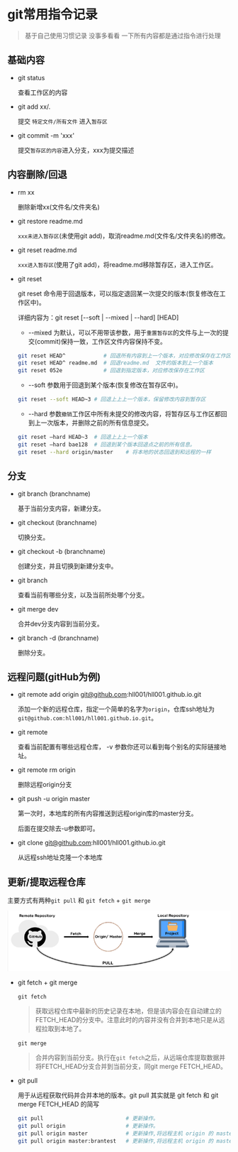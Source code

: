 # git常用指令记录

> 基于自己使用习惯记录
> 没事多看看
> 一下所有内容都是通过指令进行处理

## 基础内容

- git status

  查看工作区的内容
- git add xx/.

  提交 `特定文件/所有文件` 进入`暂存区`

- git commit -m 'xxx'

  提交`暂存区的内容`进入分支，xxx为提交描述

## 内容删除/回退

- rm xx

  删除新增xx(文件名/文件夹名)

- git restore readme.md

  `xxx未进入暂存区`(未使用git add)，取消readme.md(文件名/文件夹名)的修改。

- git reset readme.md
  
  `xxx进入暂存区`(使用了git add)，将readme.md移除暂存区，进入工作区。

- git reset
  
  git reset 命令用于回退版本，可以指定退回某一次提交的版本(恢复修改在工作区中)。
  
  详细内容为：git reset [--soft | --mixed | --hard] [HEAD]

  - --mixed 为默认，可以不用带该参数，用于`重置暂存区`的文件与上一次的提交(commit)保持一致，工作区文件内容保持不变。

  ```bash
  git reset HEAD^            # 回退所有内容到上一个版本，对应修改保存在工作区
  git reset HEAD^ readme.md  # 回退readme.md  文件的版本到上一个版本  
  git reset 052e             # 回退到指定版本，对应修改保存在工作区
  ```

  - --soft 参数用于回退到某个版本(恢复修改在暂存区中)。

  ```bash
  git reset --soft HEAD~3 # 回退上上上一个版本，保留修改内容到暂存区
  ```

  - --hard 参数`撤销`工作区中所有未提交的修改内容，将暂存区与工作区都回到上一次版本，并删除之前的所有信息提交。

  ```bash
  git reset –hard HEAD~3  # 回退上上上一个版本  
  git reset –hard bae128  # 回退到某个版本回退点之前的所有信息。 
  git reset --hard origin/master    # 将本地的状态回退到和远程的一样 
  ```

## 分支

- git branch (branchname)
  
  基于当前分支内容，新建分支。

- git checkout (branchname)
  
  切换分支。

- git checkout -b (branchname)
  
  创建分支，并且切换到新建分支中。

- git branch
  
  查看当前有哪些分支，以及当前所处哪个分支。

- git merge dev
  
  合并dev分支内容到当前分支。

- git branch -d (branchname)
  
  删除分支。

## 远程问题(gitHub为例)

- git remote add origin git@github.com:hll001/hll001.github.io.git
  
  添加一个新的远程仓库，指定一个简单的名字为`origin`，仓库ssh地址为`git@github.com:hll001/hll001.github.io.git`。

- git remote
  
  查看当前配置有哪些远程仓库， -v 参数你还可以看到每个别名的实际链接地址。

- git remote rm origin
  
  删除远程origin分支

- git push -u origin master
  
  第一次时，本地库的所有内容推送到远程origin库的master分支。

  后面在提交除去-u参数即可。

- git clone git@github.com:hll001/hll001.github.io.git
  
  从远程ssh地址克隆一个本地库

## 更新/提取远程仓库

主要方式有两种`git pull` 和 `git fetch` + `git merge`

![提取远程仓库示意图](../static/pull.png)

- git fetch + git merge
  
  `git fetch`
  
  >获取远程仓库中最新的历史记录在本地，但是该内容会在自动建立的FETCH_HEAD的分支中。注意此时的内容并没有合并到本地只是从远程拉取到本地了。

  `git merge`

  >合并内容到当前分支。执行在`git fetch`之后，从远端仓库提取数据并将FETCH_HEAD分支合并到当前分支，同git merge FETCH_HEAD。

- git pull
  
  用于从远程获取代码并合并本地的版本。git pull 其实就是 git fetch 和 git merge FETCH_HEAD 的简写
  
  ```bash
  git pull                          # 更新操作。
  git pull origin                   # 更新操作。
  git pull origin master            # 更新操作,将远程主机 origin 的 master 分支拉取过来。
  git pull origin master:brantest   # 更新操作,将远程主机 origin 的 master 分支拉取过来,与本地的 brantest 分支合并。
  ```

